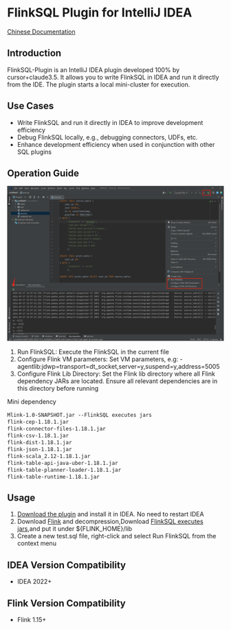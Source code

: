 # FlinkSQL Plugin for IntelliJ IDEA

[Chinese Documentation](README_CN.md)

## Introduction
FlinkSQL-Plugin is an IntelliJ IDEA plugin developed 100% by cursor+claude3.5. It allows you to write FlinkSQL in IDEA and run it directly from the IDE. The plugin starts a local mini-cluster for execution.

## Use Cases
- Write FlinkSQL and run it directly in IDEA to improve development efficiency
- Debug FlinkSQL locally, e.g., debugging connectors, UDFs, etc.
- Enhance development efficiency when used in conjunction with other SQL plugins

## Operation Guide
![As shown in Figure 1](./doc/1.png)
1. Run FlinkSQL: Execute the FlinkSQL in the current file
2. Configure Flink VM parameters: Set VM parameters, e.g: -agentlib:jdwp=transport=dt_socket,server=y,suspend=y,address=5005
3. Configure Flink Lib Directory: Set the Flink lib directory where all Flink dependency JARs are located. Ensure all relevant dependencies are in this directory before running

Mini dependency
```
Mlink-1.0-SNAPSHOT.jar --FlinkSQL executes jars
flink-cep-1.18.1.jar
flink-connector-files-1.18.1.jar
flink-csv-1.18.1.jar
flink-dist-1.18.1.jar
flink-json-1.18.1.jar
flink-scala_2.12-1.18.1.jar
flink-table-api-java-uber-1.18.1.jar
flink-table-planner-loader-1.18.1.jar
flink-table-runtime-1.18.1.jar
```

## Usage
1. [Download the plugin](https://github.com/MOBIN-F/FlinkSQL-Plugin/releases/download/Release-1.0/FlinkSQL-Plugin-1.0.zip) and install it in IDEA. No need to restart IDEA
2. Download [Flink](https://flink.apache.org/downloads/) and decompression,Download [FlinkSQL executes jars](https://github.com/MOBIN-F/FlinkSQL-Plugin/releases/download/Release-1.0/Mlink-1.0-SNAPSHOT.jar),and put it under ${FLINK_HOME}/lib
3. Create a new test.sql file, right-click and select Run FlinkSQL from the context menu

## IDEA Version Compatibility
- IDEA 2022+

## Flink Version Compatibility
- Flink 1.15+